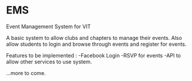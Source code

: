 EMS
===

Event Management System for VIT

A basic system to allow clubs and chapters to manage their events. Also allow students to login and browse through 
events and register for events.

Features to be implemented :
-Facebook Login
-RSVP for events
-API to allow other services to use system.

...more to come.
